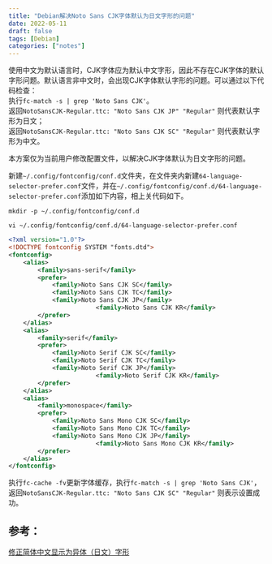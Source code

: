 ```yaml
---
title: "Debian解决Noto Sans CJK字体默认为日文字形的问题"
date: 2022-05-11
draft: false
tags: [Debian]
categories: ["notes"]
---
```


使用中文为默认语言时，CJK字体应为默认中文字形，因此不存在CJK字体的默认字形问题。默认语言非中文时，会出现CJK字体默认字形的问题。可以通过以下代码检查：  
执行`fc-match -s | grep 'Noto Sans CJK'`。  
返回`NotoSansCJK-Regular.ttc: "Noto Sans CJK JP" "Regular"` 则代表默认字形为日文；  
返回`NotoSansCJK-Regular.ttc: "Noto Sans CJK SC" "Regular"` 则代表默认字形为中文。

本方案仅为当前用户修改配置文件，以解决CJK字体默认为日文字形的问题。

新建`~/.config/fontconfig/conf.d`文件夹，在文件夹内新建`64-language-selector-prefer.conf`文件，并在`~/.config/fontconfig/conf.d/64-language-selector-prefer.conf`添加如下内容，相上关代码如下。

```
mkdir -p ~/.config/fontconfig/conf.d

vi ~/.config/fontconfig/conf.d/64-language-selector-prefer.conf
```

```xml
<?xml version="1.0"?>
<!DOCTYPE fontconfig SYSTEM "fonts.dtd">
<fontconfig>
	<alias>
		<family>sans-serif</family>
		<prefer>
			<family>Noto Sans CJK SC</family>
			<family>Noto Sans CJK TC</family>
			<family>Noto Sans CJK JP</family>
                        <family>Noto Sans CJK KR</family>
		</prefer>
	</alias>
	<alias>
		<family>serif</family>
		<prefer>
			<family>Noto Serif CJK SC</family>
			<family>Noto Serif CJK TC</family>
			<family>Noto Serif CJK JP</family>
                        <family>Noto Serif CJK KR</family>
		</prefer>
	</alias>
	<alias>
		<family>monospace</family>
		<prefer>
			<family>Noto Sans Mono CJK SC</family>
			<family>Noto Sans Mono CJK TC</family>
			<family>Noto Sans Mono CJK JP</family>
                        <family>Noto Sans Mono CJK KR</family>
		</prefer>
	</alias>
</fontconfig>
```

执行`fc-cache -fv`更新字体缓存，执行`fc-match -s | grep 'Noto Sans CJK'`，返回`NotoSansCJK-Regular.ttc: "Noto Sans CJK SC" "Regular"` 则表示设置成功。


## 参考：
[修正简体中文显示为异体（日文）字形](https://wiki.archlinux.org/title/Localization_(%E7%AE%80%E4%BD%93%E4%B8%AD%E6%96%87)/Simplified_Chinese_(%E7%AE%80%E4%BD%93%E4%B8%AD%E6%96%87)#%E4%BF%AE%E6%AD%A3%E7%AE%80%E4%BD%93%E4%B8%AD%E6%96%87%E6%98%BE%E7%A4%BA%E4%B8%BA%E5%BC%82%E4%BD%93%EF%BC%88%E6%97%A5%E6%96%87%EF%BC%89%E5%AD%97%E5%BD%A2)